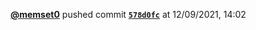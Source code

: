  <a href=https://github.com/memset0><strong>@memset0</strong></a>  pushed commit <a href=https://github.com/memset0/memset0/commit/578d0fccdb69ad84665aeeb190b4be2c0d9d4433><strong><code>578d0fc</code></strong></a>  at 12/09/2021, 14:02 
